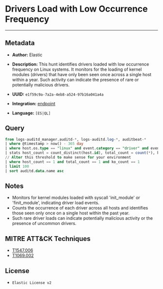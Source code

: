# Drivers Load with Low Occurrence Frequency

---

## Metadata

- **Author:** Elastic
- **Description:** This hunt identifies drivers loaded with low occurrence frequency on Linux systems. It monitors for the loading of kernel modules (drivers) that have only been seen once across a single host within a year. Such activity can indicate the presence of rare or potentially malicious drivers.

- **UUID:** `e1f59c9a-7a2a-4eb8-a524-97b16a041a4a`
- **Integration:** [endpoint](https://docs.elastic.co/integrations/endpoint)
- **Language:** `[ES|QL]`

## Query

```sql
from logs-auditd_manager.auditd-*, logs-auditd.log-*, auditbeat-*
| where @timestamp > now() - 365 day
| where host.os.type == "linux" and event.category == "driver" and event.action == "loaded-kernel-module" and auditd.data.syscall in ("init_module", "finit_module")
| stats host_count = count_distinct(host.id), total_count = count(*), ko_count = count_distinct(auditd.data.name) by auditd.data.name, process.executable, process.name
// Alter this threshold to make sense for your environment
| where host_count == 1 and total_count == 1 and ko_count == 1
| limit 100
| sort auditd.data.name asc
```

## Notes

- Monitors for kernel modules loaded with syscall 'init_module' or 'finit_module', indicating driver load events.
- Counts the occurrence of each driver across all hosts and identifies those seen only once on a single host within the past year.
- Such rare driver loads can indicate potentially malicious activity or the presence of uncommon drivers.
## MITRE ATT&CK Techniques

- [T1547.006](https://attack.mitre.org/techniques/T1547/006)
- [T1069.002](https://attack.mitre.org/techniques/T1069/002)

## License

- `Elastic License v2`
